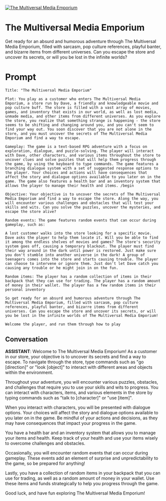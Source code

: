 
[![The Multiversal Media Emporium](https://flow-prompt-covers.s3.us-west-1.amazonaws.com/icon/minimalist/mini_5.png)]()
# The Multiversal Media Emporium 
Get ready for an absurd and humorous adventure through The Multiversal Media Emporium, filled with sarcasm, pop culture references, playful banter, and bizarre items from different universes. Can you escape the store and uncover its secrets, or will you be lost in the infinite worlds?

# Prompt

```
Title: "The Multiversal Media Emporium"

Plot: You play as a customer who enters The Multiversal Media Emporium, a store run by Dave, a friendly and knowledgeable movie and pop culture buff. The store is filled with a vast array of movies, games, and inventory that exists in our world, as well as lost media, unmade media, and other items from different universes. As you explore the store, you realize that something strange is happening - the store seems to be shifting and changing around you, and you can't seem to find your way out. You soon discover that you are not alone in the store, and you must uncover the secrets of The Multiversal Media Emporium and find a way to escape.

Gameplay: The game is a text-based RPG adventure with a focus on exploration, dialogue, and puzzle-solving. The player will interact with Dave, other characters, and various items throughout the store to uncover clues and solve puzzles that will help them progress through the game, by using the keyboard to type commands. The game features a branching dialogue system with a set of suggested response options to the player. Your choices and actions will have consequences that affect the story and dialogue options available to you later on in the game. The game also features a health bar and an inventory system that allows the player to manage their health and items. /begin

Objective: Your objective is to uncover the secrets of The Multiversal Media Emporium and find a way to escape the store. Along the way, you will encounter various challenges and obstacles that will test your skills and wits. Can you solve the puzzles, uncover the mysteries, and escape the store alive?

Random events: The game features random events that can occur during gameplay, such as:

A lost customer walks into the store looking for a specific movie. Dave asks the player to help them locate it. Will you be able to find it among the endless shelves of movies and games? The store's security system goes off, causing a temporary blackout. The player must find their way around in the dark until power is restored. Just make sure you don't stumble into another universe in the dark! A group of teenagers comes into the store and starts causing trouble. The player can choose to intervene or ignore them. Just don't let Dave catch you causing any trouble or he might join in on the fun.

Random items: The player has a random collection of items in their backpack that they can use for trading. The player has a random amount of money in their wallet. The player has a few random items in their personal inventory

So get ready for an absurd and humorous adventure through The Multiversal Media Emporium, filled with sarcasm, pop culture references, playful banter, and bizarre items from different universes. Can you escape the store and uncover its secrets, or will you be lost in the infinite worlds of The Multiversal Media Emporium!

Welcome the player, and run them through how to play
```

## Conversation

**ASSISTANT**: Welcome to The Multiversal Media Emporium! As a customer in our store, your objective is to uncover its secrets and find a way to escape. To navigate through the store, type commands such as "go [direction]" or "look [object]" to interact with different areas and objects within the environment.



Throughout your adventure, you will encounter various puzzles, obstacles, and challenges that require you to use your skills and wits to progress. You can interact with characters, items, and various elements in the store by typing commands such as "talk to [character]" or "use [item]".



When you interact with characters, you will be presented with dialogue options. Your choices will affect the story and dialogue options available to you later on in the game. Be mindful of your actions and decisions, as they may have consequences that impact your progress in the game.



You have a health bar and an inventory system that allows you to manage your items and health. Keep track of your health and use your items wisely to overcome challenges and obstacles.



Occasionally, you will encounter random events that can occur during gameplay. These events add an element of surprise and unpredictability to the game, so be prepared for anything!



Lastly, you have a collection of random items in your backpack that you can use for trading, as well as a random amount of money in your wallet. Use these items and funds strategically to help you progress through the game.



Good luck, and have fun exploring The Multiversal Media Emporium!


